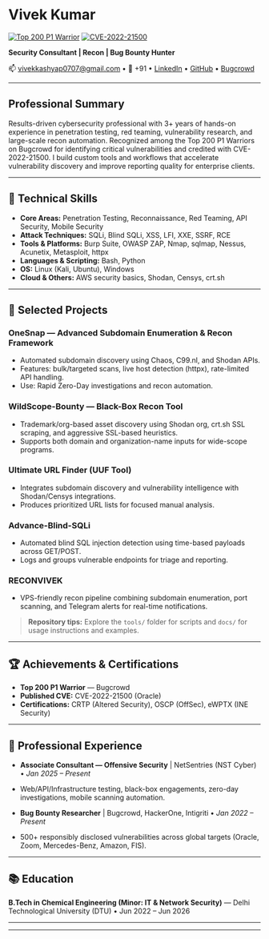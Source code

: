 # Vivek Kumar


[![Top 200 P1 Warrior](https://img.shields.io/badge/Bugcrowd-Top%20200-brightgreen)](https://bugcrowd.com/realvivek) [![CVE-2022-21500](https://img.shields.io/badge/CVE-2022--21500-published-red)](#)


**Security Consultant | Recon | Bug Bounty Hunter**


📫 vivekkashyap0707@gmail.com • 📱 +91  • [LinkedIn](https://www.linkedin.com/in/realvivek07) • [GitHub](https://github.com/7ealvivek) • [Bugcrowd](https://bugcrowd.com/realvivek)


---


## Professional Summary


Results-driven cybersecurity professional with 3+ years of hands-on experience in penetration testing, red teaming, vulnerability research, and large-scale recon automation. Recognized among the Top 200 P1 Warriors on Bugcrowd for identifying critical vulnerabilities and credited with CVE-2022-21500. I build custom tools and workflows that accelerate vulnerability discovery and improve reporting quality for enterprise clients.


---


## 🔧 Technical Skills


- **Core Areas:** Penetration Testing, Reconnaissance, Red Teaming, API Security, Mobile Security
- **Attack Techniques:** SQLi, Blind SQLi, XSS, LFI, XXE, SSRF, RCE
- **Tools & Platforms:** Burp Suite, OWASP ZAP, Nmap, sqlmap, Nessus, Acunetix, Metasploit, httpx
- **Languages & Scripting:** Bash, Python
- **OS:** Linux (Kali, Ubuntu), Windows
- **Cloud & Others:** AWS security basics, Shodan, Censys, crt.sh


---


## 🚀 Selected Projects


### OneSnap — Advanced Subdomain Enumeration & Recon Framework
- Automated subdomain discovery using Chaos, C99.nl, and Shodan APIs.
- Features: bulk/targeted scans, live host detection (httpx), rate-limited API handling.
- Use: Rapid Zero-Day investigations and recon automation.


### WildScope-Bounty — Black-Box Recon Tool
- Trademark/org-based asset discovery using Shodan org, crt.sh SSL scraping, and aggressive SSL-based heuristics.
- Supports both domain and organization-name inputs for wide-scope programs.


### Ultimate URL Finder (UUF Tool)
- Integrates subdomain discovery and vulnerability intelligence with Shodan/Censys integrations.
- Produces prioritized URL lists for focused manual analysis.


### Advance-Blind-SQLi
- Automated blind SQL injection detection using time-based payloads across GET/POST.
- Logs and groups vulnerable endpoints for triage and reporting.


### RECONVIVEK
- VPS-friendly recon pipeline combining subdomain enumeration, port scanning, and Telegram alerts for real-time notifications.


> **Repository tips:** Explore the `tools/` folder for scripts and `docs/` for usage instructions and examples.


---


## 🏆 Achievements & Certifications


- **Top 200 P1 Warrior** — Bugcrowd
- **Published CVE:** CVE-2022-21500 (Oracle)
- **Certifications:** CRTP (Altered Security), OSCP (OffSec), eWPTX (INE Security)


---


## 💼 Professional Experience


- **Associate Consultant — Offensive Security** | NetSentries (NST Cyber) • *Jan 2025 – Present*
- Web/API/Infrastructure testing, black-box engagements, zero-day investigations, mobile scanning automation.


- **Bug Bounty Researcher** | Bugcrowd, HackerOne, Intigriti • *Jan 2022 – Present*
- 500+ responsibly disclosed vulnerabilities across global targets (Oracle, Zoom, Mercedes-Benz, Amazon, FIS).


---


## 📚 Education


**B.Tech in Chemical Engineering (Minor: IT & Network Security)** — Delhi Technological University (DTU) • Jun 2022 – Jun 2026


---
---
